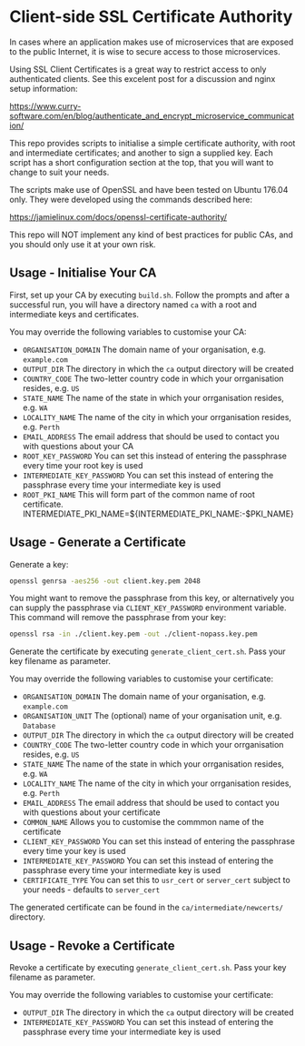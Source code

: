 # Client-side SSL Certificate Authority

In cases where an application makes use of microservices that are exposed to the public Internet, it is wise to secure access to those microservices. 

Using SSL Client Certificates is a great way to restrict access to only authenticated clients. See this excelent post for a discussion and nginx setup information:

https://www.curry-software.com/en/blog/authenticate_and_encrypt_microservice_communication/

This repo provides scripts to initialise a simple certificate authority, with root and intermediate certificates; and another to sign a supplied key. Each script has a short configuration section at the top, that you will want to change to suit your needs.

The scripts make use of OpenSSL and have been tested on Ubuntu 176.04 only. They were developed using the commands described here:

https://jamielinux.com/docs/openssl-certificate-authority/

This repo will NOT implement any kind of best practices for public CAs, and you should only use it at your own risk.

## Usage - Initialise Your CA

First, set up your CA by executing `build.sh`. Follow the prompts and after a
successful run, you will have a directory named `ca` with a root and intermediate
keys and certificates.

You may override the following variables to customise your CA:

* `ORGANISATION_DOMAIN` The domain name of your organisation, e.g. `example.com`
* `OUTPUT_DIR` The directory in which the `ca` output directory will be created
* `COUNTRY_CODE` The two-letter country code in which your orrganisation resides, e.g. `US`
* `STATE_NAME` The name of the state in which your orrganisation resides, e.g. `WA`
* `LOCALITY_NAME` The name of the city in which your orrganisation resides, e.g. `Perth`
* `EMAIL_ADDRESS` The email address that should be used to contact you with questions about your CA
* `ROOT_KEY_PASSWORD` You can set this instead of entering the passphrase every time your root key is used
* `INTERMEDIATE_KEY_PASSWORD` You can set this instead of entering the passphrase every time your intermediate key is used
* `ROOT_PKI_NAME` This will form part of the common name of root certificate. 
INTERMEDIATE_PKI_NAME=${INTERMEDIATE_PKI_NAME:-$PKI_NAME}

## Usage - Generate a Certificate

Generate a key:

```bash
openssl genrsa -aes256 -out client.key.pem 2048
```

You might want to remove the passphrase from this key, or alternatively you can supply the passphrase via `CLIENT_KEY_PASSWORD` environment variable. This command will remove the passphrase from your key:

```bash
openssl rsa -in ./client.key.pem -out ./client-nopass.key.pem
```

Generate the certificate by executing `generate_client_cert.sh`. Pass your key filename as parameter.

You may override the following variables to customise your certificate:

* `ORGANISATION_DOMAIN` The domain name of your organisation, e.g. `example.com`
* `ORGANISATION_UNIT` The (optional) name of your organisation unit, e.g. `Database`
* `OUTPUT_DIR` The directory in which the `ca` output directory will be created
* `COUNTRY_CODE` The two-letter country code in which your orrganisation resides, e.g. `US`
* `STATE_NAME` The name of the state in which your orrganisation resides, e.g. `WA`
* `LOCALITY_NAME` The name of the city in which your orrganisation resides, e.g. `Perth`
* `EMAIL_ADDRESS` The email address that should be used to contact you with questions about your certificate
* `COMMON_NAME` Allows you to customise the commmon name of the certificate
* `CLIENT_KEY_PASSWORD` You can set this instead of entering the passphrase every time your key is used
* `INTERMEDIATE_KEY_PASSWORD` You can set this instead of entering the passphrase every time your intermediate key is used
* `CERTIFICATE_TYPE` You can set this to `usr_cert` or `server_cert` subject to your needs - defaults to `server_cert`

The generated certificate can be found in the `ca/intermediate/newcerts/` directory.

## Usage - Revoke a Certificate

Revoke a certificate by executing `generate_client_cert.sh`. Pass your key filename as parameter.

You may override the following variables to customise your certificate:

* `OUTPUT_DIR` The directory in which the `ca` output directory will be created
* `INTERMEDIATE_KEY_PASSWORD` You can set this instead of entering the passphrase every time your intermediate key is used

